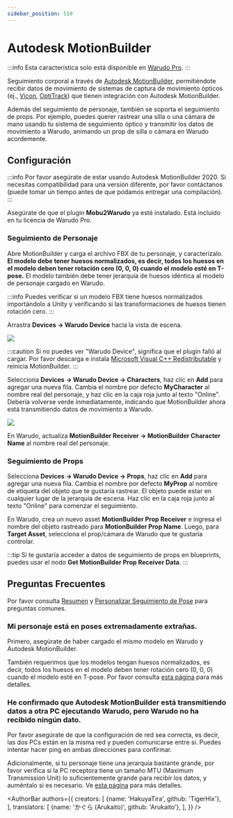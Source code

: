 ```yaml
---
sidebar_position: 510
---
```


# Autodesk MotionBuilder

:::info
Esta característica solo está disponible en [Warudo Pro](../pro).
:::

Seguimiento corporal a través de [Autodesk MotionBuilder](https://www.autodesk.com/products/motionbuilder/), permitiéndote recibir datos de movimiento de sistemas de captura de movimiento ópticos (ej., [Vicon](https://www.vicon.com/), [OptiTrack](https://optitrack.com/)) que tienen integración con Autodesk MotionBuilder.

Además del seguimiento de personaje, también se soporta el seguimiento de props. Por ejemplo, puedes querer rastrear una silla o una cámara de mano usando tu sistema de seguimiento óptico y transmitir los datos de movimiento a Warudo, animando un prop de silla o cámara en Warudo acordemente.

## Configuración

:::info
Por favor asegúrate de estar usando Autodesk MotionBuilder 2020. Si necesitas compatibilidad para una versión diferente, por favor contáctanos (puede tomar un tiempo antes de que podamos entregar una compilación).
:::

Asegúrate de que el plugin **Mobu2Warudo** ya esté instalado. Está incluido en tu licencia de Warudo Pro.

### Seguimiento de Personaje

Abre MotionBuilder y carga el archivo FBX de tu personaje, y caracterízalo. **El modelo debe tener huesos normalizados, es decir, todos los huesos en el modelo deben tener rotación cero (0, 0, 0) cuando el modelo esté en T-pose.** El modelo también debe tener jerarquía de huesos idéntica al modelo de personaje cargado en Warudo.

:::info
Puedes verificar si un modelo FBX tiene huesos normalizados importándolo a Unity y verificando si las transformaciones de huesos tienen rotación cero.
:::

Arrastra **Devices → Warudo Device** hacia la vista de escena.

![](/doc-img/en-motionbuilder-1.png)

:::caution
Si no puedes ver "Warudo Device", significa que el plugin falló al cargar. Por favor descarga e instala [Microsoft Visual C++ Redistributable](https://learn.microsoft.com/en-us/cpp/windows/latest-supported-vc-redist?view=msvc-170) y reinicia MotionBuilder.
:::

Selecciona **Devices → Warudo Device → Characters**, haz clic en **Add** para agregar una nueva fila. Cambia el nombre por defecto **MyCharacter** al nombre real del personaje, y haz clic en la caja roja junto al texto "Online". Debería volverse verde inmediatamente, indicando que MotionBuilder ahora está transmitiendo datos de movimiento a Warudo.

![](/doc-img/en-motionbuilder-2.png)

En Warudo, actualiza **MotionBuilder Receiver → MotionBuilder Character Name** al nombre real del personaje.

### Seguimiento de Props

Selecciona **Devices → Warudo Device → Props**, haz clic en **Add** para agregar una nueva fila. Cambia el nombre por defecto **MyProp** al nombre de etiqueta del objeto que te gustaría rastrear. El objeto puede estar en cualquier lugar de la jerarquía de escena. Haz clic en la caja roja junto al texto "Online" para comenzar el seguimiento.

En Warudo, crea un nuevo asset **MotionBuilder Prop Receiver** e ingresa el nombre del objeto rastreado para **MotionBuilder Prop Name**. Luego, para **Target Asset**, selecciona el prop/cámara de Warudo que te gustaría controlar.

:::tip
Si te gustaría acceder a datos de seguimiento de props en blueprints, puedes usar el nodo **Get MotionBuilder Prop Receiver Data**.
:::

## Preguntas Frecuentes

Por favor consulta [Resumen](overview#FAQ) y [Personalizar Seguimiento de Pose](body-tracking#FAQ) para preguntas comunes.

### Mi personaje está en poses extremadamente extrañas.

Primero, asegúrate de haber cargado el mismo modelo en Warudo y Autodesk MotionBuilder.

También requerimos que los modelos tengan huesos normalizados, es decir, todos los huesos en el modelo deben tener rotación cero (0, 0, 0) cuando el modelo esté en T-pose. Por favor consulta [esta página](../misc/normalizing-model-bones) para más detalles.

### He confirmado que Autodesk MotionBuilder está transmitiendo datos a otra PC ejecutando Warudo, pero Warudo no ha recibido ningún dato.

Por favor asegúrate de que la configuración de red sea correcta, es decir, las dos PCs están en la misma red y pueden comunicarse entre sí. Puedes intentar hacer ping en ambas direcciones para confirmar.

Adicionalmente, si tu personaje tiene una jerarquía bastante grande, por favor verifica si la PC receptora tiene un tamaño MTU (Maximum Transmission Unit) lo suficientemente grande para recibir los datos, y auméntalo si es necesario. Ve [esta página](https://answers.microsoft.com/en-us/windows/forum/all/how-to-change-mtu-settings-in-windows-10/5c36c250-a0e8-47ee-b01c-de22139dc297) para más detalles.

<AuthorBar authors={{
  creators: [
    {name: 'HakuyaTira', github: 'TigerHix'},
  ],
  translators: [
    {name: 'かぐら (Arukaito)', github: 'Arukaito'},
  ],
}} />
